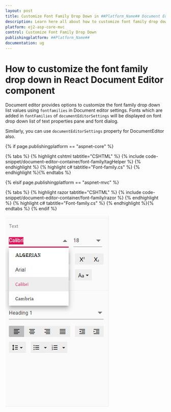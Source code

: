 ```yaml
---
layout: post
title: Customize Font Family Drop Down in ##Platform_Name## Document Editor Component
description: Learn here all about how to customize font family drop down in Syncfusion ##Platform_Name## Document Editor component of Syncfusion Essential JS 2 and more.
platform: ej2-asp-core-mvc
control: Customize Font Family Drop Down
publishingplatform: ##Platform_Name##
documentation: ug
---
```



# How to customize the font family drop down in React Document Editor component

Document editor provides options to customize the font family drop down list values using `fontfamilies` in Document editor settings. Fonts which are added in `fontFamilies` of `documentEditorSettings` will be displayed on font drop down list of text properties pane and font dialog.

Similarly, you can use `documentEditorSettings` property for DocumentEditor also.

{% if page.publishingplatform == "aspnet-core" %}

{% tabs %}
{% highlight cshtml tabtitle="CSHTML" %}
{% include code-snippet/document-editor-container/font-family/tagHelper %}
{% endhighlight %}
{% highlight c# tabtitle="Font-family.cs" %}
{% endhighlight %}{% endtabs %}

{% elsif page.publishingplatform == "aspnet-mvc" %}

{% tabs %}
{% highlight razor tabtitle="CSHTML" %}
{% include code-snippet/document-editor-container/font-family/razor %}
{% endhighlight %}
{% highlight c# tabtitle="Font-family.cs" %}
{% endhighlight %}{% endtabs %}
{% endif %}

![Font](../images/font-family.png)